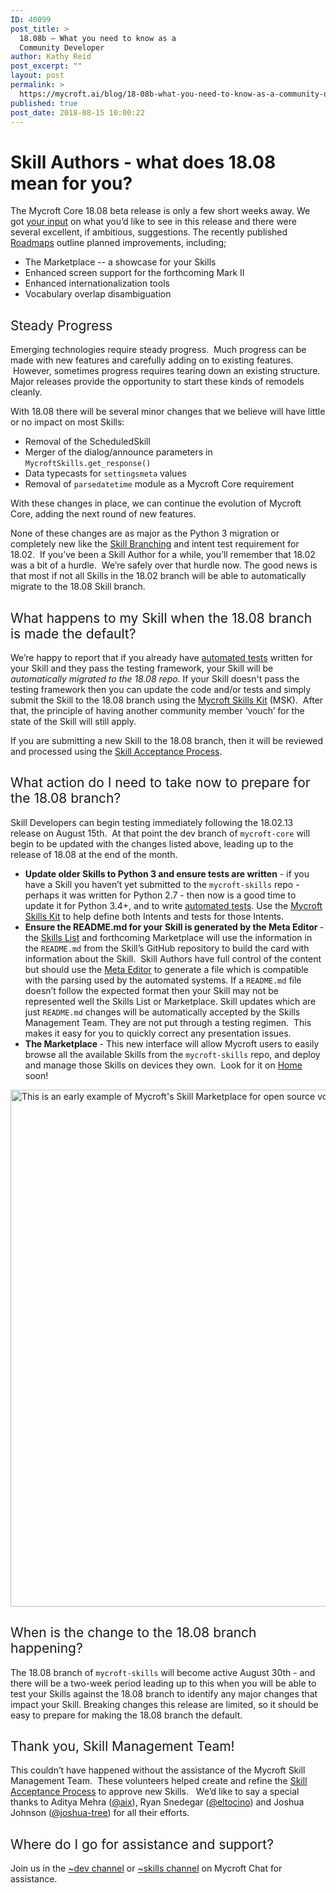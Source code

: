 ```yaml
---
ID: 40099
post_title: >
  18.08b – What you need to know as a
  Community Developer
author: Kathy Reid
post_excerpt: ""
layout: post
permalink: >
  https://mycroft.ai/blog/18-08b-what-you-need-to-know-as-a-community-developer/
published: true
post_date: 2018-08-15 10:00:22
---
```

<h1><b>Skill Authors - what does 18.08 mean for you? </b></h1>
<span style="font-weight: 400;">The Mycroft Core 18.08 beta release is only a few short weeks away. We got </span><a href="https://community.mycroft.ai/t/what-do-you-want-to-see-from-mycroft" target="_blank" rel="noopener"><span style="font-weight: 400;">your input</span></a><span style="font-weight: 400;"> on what you’d like to see in this release and there were several excellent, if ambitious, suggestions. The recently published </span><a href="https://docs.google.com/document/d/1QntesVNTGx-DlSK45gjFi5ToDJtDuMwYY_C-u9C3fFI" target="_blank" rel="noopener"><span style="font-weight: 400;">Roadmaps</span></a><span style="font-weight: 400;"> outline planned improvements, including; </span>
<ul>
 	<li style="font-weight: 400;"><span style="font-weight: 400;">The Marketplace -- a showcase for your Skills</span></li>
 	<li style="font-weight: 400;"><span style="font-weight: 400;">Enhanced screen support for the forthcoming Mark II</span></li>
 	<li style="font-weight: 400;"><span style="font-weight: 400;">Enhanced internationalization tools</span></li>
 	<li style="font-weight: 400;"><span style="font-weight: 400;">Vocabulary overlap disambiguation</span></li>
</ul>
<h2><span style="font-weight: 400;">Steady Progress</span></h2>
<span style="font-weight: 400;">Emerging technologies require steady progress.  Much progress can be made with new features and carefully adding on to existing features.  However, sometimes progress requires tearing down an existing structure. Major releases provide the opportunity to start these kinds of remodels cleanly.</span>

<span style="font-weight: 400;">With 18.08 there will be several minor changes that we believe will have little or no impact on most Skills:</span>
<ul>
 	<li style="font-weight: 400;"><span style="font-weight: 400;">Removal of the ScheduledSkill</span></li>
 	<li style="font-weight: 400;"><span style="font-weight: 400;">Merger of the dialog/announce parameters in <code>MycroftSkills.get_response()</code></span></li>
 	<li style="font-weight: 400;"><span style="font-weight: 400;">Data typecasts for <code>settingsmeta</code> values</span></li>
 	<li style="font-weight: 400;"><span style="font-weight: 400;">Removal of <code>parsedatetime</code> module as a Mycroft Core requirement</span></li>
</ul>
<span style="font-weight: 400;">With these changes in place, we can continue the evolution of Mycroft Core, adding the next round of new features.</span>

<span style="font-weight: 400;">None of these changes are as major as the Python 3 migration or completely new like the </span><a href="https://mycroft.ai/blog/skill-branching-18-02/" target="_blank" rel="noopener"><span style="font-weight: 400;">Skill Branching</span></a><span style="font-weight: 400;"> and intent test requirement for 18.02.  If you’ve been a Skill Author for a while, you’ll remember that 18.02 was a bit of a hurdle.  We’re safely over that hurdle now. The good news is that most if not all Skills in the 18.02 branch will be able to automatically migrate to the 18.08 Skill branch.</span>
<h2><span style="font-weight: 400;">What happens to my Skill when the 18.08 branch is made the default? </span></h2>
<span style="font-weight: 400;">We’re happy to report that if you already have </span><a href="https://mycroft.ai/documentation/skills/automatic-testing/" target="_blank" rel="noopener"><span style="font-weight: 400;">automated tests</span></a><span style="font-weight: 400;"> written for your Skill and they pass the testing framework, your Skill will be </span><i><span style="font-weight: 400;">automatically migrated to the 18.08 repo</span></i><span style="font-weight: 400;">. If your Skill doesn't pass the testing framework then you can update the code and/or tests and simply submit the Skill to the 18.08 branch using the </span><a href="https://mycroft.ai/documentation/skills/msk/" target="_blank" rel="noopener"><span style="font-weight: 400;">Mycroft Skills Kit</span></a><span style="font-weight: 400;"> (MSK).  After that, the principle of having another community member ‘vouch’ for the state of the Skill will still apply. </span>

<span style="font-weight: 400;">If you are submitting a new Skill to the 18.08 branch, then it will be reviewed and processed using the </span><a href="https://mycroft.ai/documentation/skills/skills-acceptance-process/" target="_blank" rel="noopener"><span style="font-weight: 400;">Skill Acceptance Process</span></a><span style="font-weight: 400;">. </span>
<h2><span style="font-weight: 400;">What action do I need to take now to prepare for the 18.08 branch? </span></h2>
<span style="font-weight: 400;">Skill Developers can begin testing immediately following the 18.02.13 release on August 15th.  At that point the dev branch of <code>mycroft-core</code> will begin to be updated with the changes listed above, leading up to the release of 18.08 at the end of the month.</span>
<ul>
 	<li style="font-weight: 400;"><b>Update older Skills to Python 3 and ensure tests are written</b><span style="font-weight: 400;"> - if you have a Skill you haven’t yet submitted to the </span><span style="font-weight: 400;"><code>mycroft-skills</code></span><span style="font-weight: 400;"> repo - perhaps it was written for Python 2.7 - then now is a good time to update it for Python 3.4+, and to write </span><a href="https://mycroft.ai/documentation/skills/automatic-testing/" target="_blank" rel="noopener"><span style="font-weight: 400;">automated tests</span></a><span style="font-weight: 400;">. Use the <a href="https://mycroft.ai/documentation/msk" target="_blank" rel="noopener">Mycroft Skills Kit</a> to help define both Intents and tests for those Intents.</span></li>
 	<li style="font-weight: 400;"><b>Ensure the README.md for your Skill is generated by the Meta Editor </b><span style="font-weight: 400;">- the </span><a href="https://mycroft.ai/skills" target="_blank" rel="noopener"><span style="font-weight: 400;">Skills List</span></a><span style="font-weight: 400;"> and forthcoming Marketplace will use the information in the <code>README.md</code> from the Skill’s GitHub repository to build the card with information about the Skill.  Skill Authors have full control of the content but should use the </span><a href="https://rawgit.com/MycroftAI/mycroft-skills/master/meta_editor.html" target="_blank" rel="noopener"><span style="font-weight: 400;">Meta Editor</span></a><span style="font-weight: 400;"> to generate a file which is compatible with the parsing used by the automated systems. If a <code>README.md</code> file doesn’t follow the expected format then your Skill may not be represented well the Skills List or Marketplace. </span><span style="font-weight: 400;">Skill updates which are just <code>README.md</code> changes will be automatically accepted by the Skills Management Team. They are not put through a testing regimen.  This makes it easy for you to quickly correct any presentation issues.</span></li>
 	<li style="font-weight: 400;"><b>The Marketplace </b><span style="font-weight: 400;">- This new interface will allow Mycroft users to easily browse all the available Skills from the </span><span style="font-weight: 400;"><code>mycroft-skills</code> </span><span style="font-weight: 400;">repo, and deploy and manage those Skills on devices they own.  Look for it on </span><a href="https://home.mycroft.ai" target="_blank" rel="noopener"><span style="font-weight: 400;">Home</span></a><span style="font-weight: 400;"> soon!</span></li>
</ul>
<span style="font-weight: 400;"> <a href="https://mycroft.ai/wp-content/uploads/2018/08/Skill-Marketplace-Example.png"><img class="aligncenter wp-image-40110 size-full" src="https://mycroft.ai/wp-content/uploads/2018/08/Skill-Marketplace-Example.png" alt="This is an early example of Mycroft's Skill Marketplace for open source voice assistant skills" width="1200" height="827" /></a></span>
<h2><span style="font-weight: 400;">When is the change to the 18.08 branch happening? </span></h2>
<span style="font-weight: 400;">The 18.08 branch of <code>mycroft-skills</code> will become active August 30th - and there will be a two-week period leading up to this when you will be able to test your Skills against the 18.08 branch to identify any major changes that impact your Skill. Breaking changes this release are limited, so it should be easy to prepare for making the 18.08 branch the default. </span>
<h2><span style="font-weight: 400;">Thank you, Skill Management Team!</span></h2>
<span style="font-weight: 400;">This couldn’t have happened without the assistance of the Mycroft Skill Management Team.  These volunteers helped create and refine the </span><a href="https://mycroft.ai/documentation/skills/skills-acceptance-process/" target="_blank" rel="noopener"><span style="font-weight: 400;">Skill Acceptance Process</span></a><span style="font-weight: 400;"> to approve new Skills.   We’d like to say a special thanks to Aditya Mehra (<a href="https://github.com/AIIX" target="_blank" rel="noopener">@aix</a>), Ryan Snedegar (<a href="https://github.com/el-tocino" target="_blank" rel="noopener">@eltocino</a>) and Joshua Johnson (<a href="https://github.com/TREE-Ind" target="_blank" rel="noopener">@joshua-tree</a>) for all their efforts.</span>
<h2><span style="font-weight: 400;">Where do I go for assistance and support?</span></h2>
<span style="font-weight: 400;">Join us in the </span><a href="https://chat.mycroft.ai/community/channels/dev" target="_blank" rel="noopener"><span style="font-weight: 400;">~dev channel</span></a><span style="font-weight: 400;"> or </span><a href="https://chat.mycroft.ai/community/channels/skills" target="_blank" rel="noopener"><span style="font-weight: 400;">~skills channel</span></a><span style="font-weight: 400;"> on Mycroft Chat for assistance.</span>